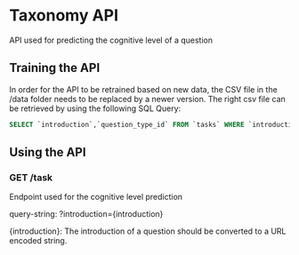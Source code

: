 # Taxonomy API

API used for predicting the cognitive level of a question

## Training the API
In order for the API to be retrained based on new data, the CSV file in the /data folder needs to be replaced by a newer version.
The right csv file can be retrieved by using the following SQL Query:
```sql
SELECT `introduction`,`question_type_id` FROM `tasks` WHERE `introduction` != 0
```

## Using the API
### GET /task
Endpoint used for the cognitive level prediction
 
query-string: ?introduction={introduction}

{introduction}:
The introduction of a question should be converted to a URL encoded string.

